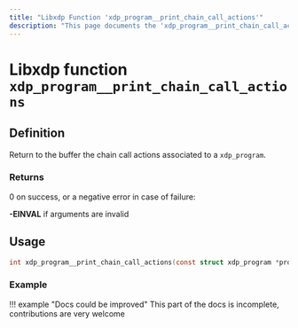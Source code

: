 ```yaml
---
title: "Libxdp Function 'xdp_program__print_chain_call_actions'"
description: "This page documents the 'xdp_program__print_chain_call_actions' libxdp function, including its definition, usage, program types that can use it, and examples."
---
```

# Libxdp function `xdp_program__print_chain_call_actions`

## Definition

Return to the buffer the chain call actions associated to a `xdp_program`.

### Returns

0 on success, or a negative error in case of failure:

**-EINVAL** if arguments are invalid
    
## Usage

```c
int xdp_program__print_chain_call_actions(const struct xdp_program *prog, char *buf, size_t buf_len);
```

### Example

!!! example "Docs could be improved"
    This part of the docs is incomplete, contributions are very welcome
